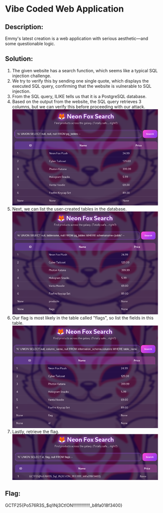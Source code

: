 # Vibe Coded Web Application 

## Description:
Emmy's latest creation is a web application with serious aesthetic—and some questionable logic.

## Solution:
1. The given website has a search function, which seems like a typical SQL injection challenge.
2. We try to verify this by sending one single quote, which displays the executed SQL query, confirming that the website is vulnerable to SQL injection.
3. From the SQL query, ILIKE tells us that it is a PostgreSQL database.
4. Based on the output from the website, the SQL query retrieves 3 columns, but we can verify this before proceeding with our attack. <br>
![Verifying number of columns](images/vibe-coded-web-app-1.png)
5. Next, we can list the user-created tables in the database. <br>
![Listing user-created tables](images/vibe-coded-web-app-2.png)
6. Our flag is most likely in the table called "flags", so list the fields in this table. <br>
![Listing fields in flags table](images/vibe-coded-web-app-3.png)
7. Lastly, retrieve the flag. <br>
![Retrieving flag](images/vibe-coded-web-app-4.png)

## Flag:
GCTF25{Po576R3S_$q!INj3Ct!ON!!!!!!!!!!!!!!_b8fa018f3400}
